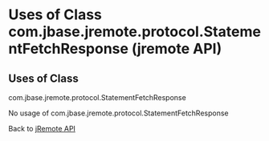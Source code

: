 # Uses of Class com.jbase.jremote.protocol.StatementFetchResponse (jremote API)

<PageHeader />

## Uses of Class
com.jbase.jremote.protocol.StatementFetchResponse

No usage of com.jbase.jremote.protocol.StatementFetchResponse

Back to [jRemote API](../../../../jremote-api/README.md)

  
<PageFooter />
